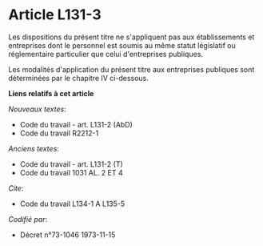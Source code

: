 # Article L131-3

Les dispositions du présent titre ne s'appliquent pas aux établissements et entreprises dont le personnel est soumis au même
statut législatif ou réglementaire particulier que celui d'entreprises publiques.

Les modalités d'application du présent titre aux entreprises publiques sont déterminées par le chapitre IV ci-dessous.

**Liens relatifs à cet article**

_Nouveaux textes_:

  - Code du travail - art. L131-2 (AbD)
  - Code du travail R2212-1

_Anciens textes_:

  - Code du travail - art. L131-2 (T)
  - Code du travail 1031 AL. 2 ET 4

_Cite_:

  - Code du travail L134-1 A L135-5

_Codifié par_:

  - Décret n°73-1046 1973-11-15
